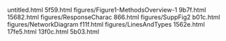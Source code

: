 untitled.html
5f59.html
figures/Figure1-MethodsOverview-1
9b7f.html
15682.html
figures/ResponseCharac
866.html
figures/SuppFig2
b01c.html
figures/NetworkDiagram
f11f.html
figures/LinesAndTypes
1562e.html
17fe5.html
13f0c.html
5b03.html